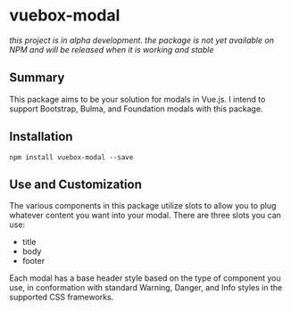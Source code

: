 # vuebox-modal 
_this project is in alpha development.  the package is not yet available on NPM and will be released when it is working and stable_

## Summary

This package aims to be your solution for modals in Vue.js. I intend to support Bootstrap, Bulma, and Foundation modals with this package.

## Installation

`npm install vuebox-modal --save`

## Use and Customization

The various components in this package utilize slots to allow you to plug whatever content you want into your modal.  There are three slots you can use:
* title
* body
* footer

Each modal has a base header style based on the type of component you use, in conformation with standard Warning, Danger, and Info styles in the supported CSS frameworks. 
